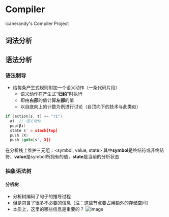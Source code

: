 # Compiler
icanerandy's Compiler Project

## 词法分析

## 语法分析
### 语法制导
- 给每条产生式规则附加一个语义动作（一条代码片段）
  - 语义动作在产生式“**归约**”时执行
  - 即由**右部**的值计算**左部**的值
  - 以自底向上的计数为例进行讨论（自顶向下的技术与此类似）
```cpp
if (action[s, t] == "ri")
  ai  // 语义动作
  pop(βi)
  state s' = stack[top]
  push (X)
  push (goto[s', X])
```
在分析栈上维护三元组：<symbol, value, state>
其中**symbol**是终结符或非终结符，**value**是symbol所拥有的值，**state**是当前的分析状态
### 抽象语法树
#### 分析树
- 分析树编码了句子的推导过程
- 但是包含了很多不必要的信息（注：这些节点要占用额外的存储空间）
- 本质上，这里的哪些信息是重要的？
![image](https://user-images.githubusercontent.com/97227323/234457726-8aee58e7-e0e8-4935-a3a4-89db7d076e50.png)
